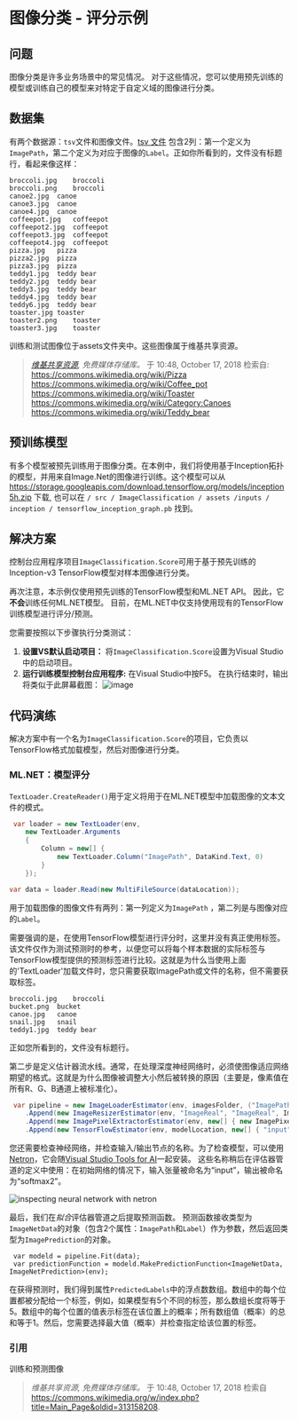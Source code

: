 # 图像分类 - 评分示例

## 问题
图像分类是许多业务场景中的常见情况。 对于这些情况，您可以使用预先训练的模型或训练自己的模型来对特定于自定义域的图像进行分类。

## 数据集
 有两个数据源：`tsv`文件和图像文件。[tsv 文件](./ImageClassification/assets/inputs/images/tags.tsv) 包含2列：第一个定义为`ImagePath`，第二个定义为对应于图像的`Label`。正如你所看到的，文件没有标题行，看起来像这样：
```tsv
broccoli.jpg	broccoli
broccoli.png	broccoli
canoe2.jpg	canoe
canoe3.jpg	canoe
canoe4.jpg	canoe
coffeepot.jpg	coffeepot
coffeepot2.jpg	coffeepot
coffeepot3.jpg	coffeepot
coffeepot4.jpg	coffeepot
pizza.jpg	pizza
pizza2.jpg	pizza
pizza3.jpg	pizza
teddy1.jpg	teddy bear
teddy2.jpg	teddy bear
teddy3.jpg	teddy bear
teddy4.jpg	teddy bear
teddy6.jpg	teddy bear
toaster.jpg	toaster
toaster2.png	toaster
toaster3.jpg	toaster
```
训练和测试图像位于assets文件夹中。这些图像属于维基共享资源。
> *[维基共享资源](https://commons.wikimedia.org/w/index.php?title=Main_Page&oldid=313158208), 免费媒体存储库。* 于 10:48, October 17, 2018 检索自:  
> https://commons.wikimedia.org/wiki/Pizza  
> https://commons.wikimedia.org/wiki/Coffee_pot  
> https://commons.wikimedia.org/wiki/Toaster  
> https://commons.wikimedia.org/wiki/Category:Canoes  
> https://commons.wikimedia.org/wiki/Teddy_bear  

## 预训练模型
有多个模型被预先训练用于图像分类。在本例中，我们将使用基于Inception拓扑的模型，并用来自Image.Net的图像进行训练。这个模型可以从 https://storage.googleapis.com/download.tensorflow.org/models/inception5h.zip 下载, 也可以在 `/ src / ImageClassification / assets /inputs / inception / tensorflow_inception_graph.pb` 找到。

##  解决方案
控制台应用程序项目`ImageClassification.Score`可用于基于预先训练的Inception-v3 TensorFlow模型对样本图像进行分类。

再次注意，本示例仅使用预先训练的TensorFlow模型和ML.NET API。 因此，它**不会**训练任何ML.NET模型。 目前，在ML.NET中仅支持使用现有的TensorFlow训练模型进行评分/预测。

您需要按照以下步骤执行分类测试：

1) **设置VS默认启动项目：** 将`ImageClassification.Score`设置为Visual Studio中的启动项目。
2)  **运行训练模型控制台应用程序:** 在Visual Studio中按F5。 在执行结束时，输出将类似于此屏幕截图：
![image](./docs/images/train_console.png)


##  代码演练
解决方案中有一个名为`ImageClassification.Score`的项目，它负责以TensorFlow格式加载模型，然后对图像进行分类。

### ML.NET：模型评分
`TextLoader.CreateReader()`用于定义将用于在ML.NET模型中加载图像的文本文件的模式。

```csharp
 var loader = new TextLoader(env,
    new TextLoader.Arguments
    {
        Column = new[] {
            new TextLoader.Column("ImagePath", DataKind.Text, 0)
        }
    });

var data = loader.Read(new MultiFileSource(dataLocation));
```

用于加载图像的图像文件有两列：第一列定义为`ImagePath` ，第二列是与图像对应的`Label`。

需要强调的是，在使用TensorFlow模型进行评分时，这里并没有真正使用标签。该文件仅作为测试预测时的参考，以便您可以将每个样本数据的实际标签与TensorFlow模型提供的预测标签进行比较。这就是为什么当使用上面的'TextLoader'加载文件时，您只需要获取ImagePath或文件的名称，但不需要获取标签。

```csv
broccoli.jpg	broccoli
bucket.png	bucket
canoe.jpg	canoe
snail.jpg	snail
teddy1.jpg	teddy bear
```
正如您所看到的，文件没有标题行。 

第二步是定义估计器流水线。通常，在处理深度神经网络时，必须使图像适应网络期望的格式。这就是为什么图像被调整大小然后被转换的原因（主要是，像素值在所有R、G、B通道上被标准化）。

```csharp
 var pipeline = new ImageLoaderEstimator(env, imagesFolder, ("ImagePath", "ImageReal"))
    .Append(new ImageResizerEstimator(env, "ImageReal", "ImageReal", ImageNetSettings.imageHeight, ImageNetSettings.imageWidth))
    .Append(new ImagePixelExtractorEstimator(env, new[] { new ImagePixelExtractorTransform.ColumnInfo("ImageReal", "input", interleave: ImageNetSettings.channelsLast, offset: ImageNetSettings.mean) }))
    .Append(new TensorFlowEstimator(env, modelLocation, new[] { "input" }, new[] { "softmax2" }));

```
您还需要检查神经网络，并检查输入/输出节点的名称。为了检查模型，可以使用[Netron](https://github.com/lutzroeder/netron)，它会随[Visual Studio Tools for AI](https://visualstudio.microsoft.com/downloads/ai-tools-vs/)一起安装。
这些名称稍后在评估器管道的定义中使用：在初始网络的情况下，输入张量被命名为“input”，输出被命名为“softmax2”。

![inspecting neural network with netron](./docs/images/netron.png)

最后，我们在*拟合*评估器管道之后提取预测函数。 预测函数接收类型为`ImageNetData`的对象（包含2个属性：`ImagePath`和`Label`）作为参数，然后返回类型为`ImagePrediction`的对象。

```
 var modeld = pipeline.Fit(data);
 var predictionFunction = modeld.MakePredictionFunction<ImageNetData, ImageNetPrediction>(env);
```
在获得预测时，我们得到属性`PredictedLabels`中的浮点数数组。数组中的每个位置都被分配给一个标签，例如，如果模型有5个不同的标签，那么数组长度将等于5。数组中的每个位置的值表示标签在该位置上的概率；所有数组值（概率）的总和等于1。然后，您需要选择最大值（概率）并检查指定给该位置的标签。

### 引用
训练和预测图像
> *维基共享资源, 免费媒体存储库。* 于 10:48, October 17, 2018 检索自 https://commons.wikimedia.org/w/index.php?title=Main_Page&oldid=313158208.